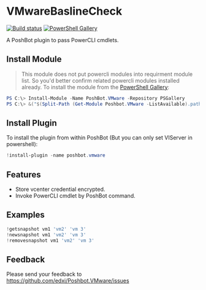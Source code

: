 # VMwareBaslineCheck

[![Build status][appveyor-badge]][appveyor-build]
[![PowerShell Gallery][psgallery-badge]][psgallery]

A PoshBot plugin to pass PowerCLI cmdlets.

## Install Module

> This module does not put powercli modules into requirment module list. So you'd better confirm related powercli modules installed already.
To install the module from the [PowerShell Gallery](https://www.powershellgallery.com/):

```powershell
PS C:\> Install-Module -Name PoshBot.VMware -Repository PSGallery
PS C:\> &("$(Split-Path (Get-Module Poshbot.VMware -ListAvailable).path -Parent)\Set-VIServer.ps1")
```

## Install Plugin

To install the plugin from within PoshBot (But you can only set VIServer in powershell):

```powershell
!install-plugin -name poshbot.vmware
```

## Features

* Store vcenter credential encrypted.
* Invoke PowerCLI cmdlet by PoshBot command.

## Examples

```powershell
!getsnapshot vm1 'vm2' 'vm 3'
!newsnapshot vm1 'vm2' 'vm 3'
!removesnapshot vm1 'vm2' 'vm 3'
```

## Feedback

Please send your feedback to <https://github.com/edxi/Poshbot.VMware/issues>

[appveyor-badge]: https://ci.appveyor.com/api/projects/status/m1pj53yvvl7tutv0?svg=true
[appveyor-build]: https://ci.appveyor.com/project/edxi/poshbot-vmware
[psgallery-badge]: https://img.shields.io/powershellgallery/dt/poshbot.VMware.svg
[psgallery]: https://www.powershellgallery.com/packages/Poshbot.VMware